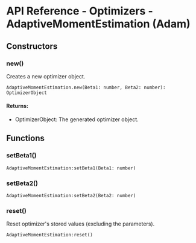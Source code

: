 # API Reference - Optimizers - AdaptiveMomentEstimation (Adam)

## Constructors

### new()

Creates a new optimizer object.

```
AdaptiveMomentEstimation.new(Beta1: number, Beta2: number): OptimizerObject
```
#### Returns:

* OptimizerObject: The generated optimizer object.

## Functions

### setBeta1()

```
AdaptiveMomentEstimation:setBeta1(Beta1: number)
```
### setBeta2()

```
AdaptiveMomentEstimation:setBeta2(Beta2: number)
```

### reset()

Reset optimizer's stored values (excluding the parameters).

```
AdaptiveMomentEstimation:reset()
```



